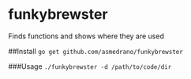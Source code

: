 funkybrewster
=============

Finds functions and shows where they are used 

##Install
```go get github.com/asmedrano/funkybrewster```

###Usage
```./funkybrewster -d /path/to/code/dir```
